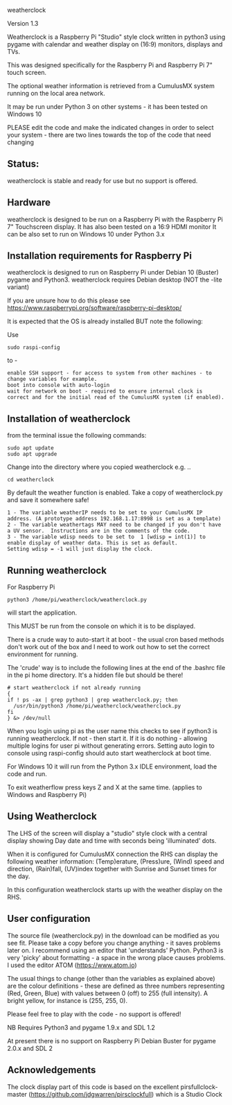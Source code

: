 weatherclock

Version 1.3

Weatherclock is a Raspberry Pi "Studio" style clock written in python3 using pygame with calendar and weather display on (16:9) monitors, displays and TVs.

This was designed specifically for the Raspberry Pi and Raspberry Pi 7" touch screen.

The optional weather information is retrieved from a CumulusMX system running on the local area network.

It may be run under Python 3 on other systems - it has been tested on Windows 10

PLEASE edit the code and make the indicated changes in order to select your system - there are two lines towards the top of the code that need changing

Status:
-------

weatherclock is stable and ready for use but no support is offered.

Hardware
--------
weatherclock is designed to be run on a Raspberry Pi with the Raspberry Pi 7" Touchscreen display.  It has also been tested on a 16:9 HDMI monitor
It can be also set to run on Windows 10 under Python 3.x


Installation requirements for Raspberry Pi
------------------------------------------

weatherclock is designed to run on Raspberry Pi under Debian 10 (Buster) pygame and Python3. weatherclock requires Debian desktop (NOT the -lite variant)

If you are unsure how to do this please see https://www.raspberrypi.org/software/raspberry-pi-desktop/  

It is expected that the OS is already installed BUT note the following:

Use
```
sudo raspi-config
```
to -
```
enable SSH support - for access to system from other machines - to change variables for example.
boot into console with auto-login
wait for network on boot - required to ensure internal clock is correct and for the initial read of the CumulusMX system (if enabled).
```
Installation of weatherclock
----------------------------

from the terminal issue the following commands:
```
sudo apt update
sudo apt upgrade
```

Change into the directory where you copied weatherclock e.g. ..
```
cd weatherclock
```
By default the weather function is enabled.
Take a copy of weatherclock.py and save it somewhere safe!
```
1 - The variable weatherIP needs to be set to your CumulusMX IP address. (A prototype address 192.168.1.17:8998 is set as a template)
2 - The variable weathertags MAY need to be changed if you don't have a UV sensor.  Instructions are in the comments of the code.
3 - The variable wdisp needs to be set to  1 [wdisp = int(1)] to enable display of weather data. This is set as default.
Setting wdisp = -1 will just display the clock.
```

Running weatherclock
--------------------

For Raspberry Pi
```
python3 /home/pi/weatherclock/weatherclock.py  
```
will start the application.

This MUST be run from the console on which it is to be displayed.

There is a crude way to auto-start it at boot - the usual cron based methods don't work out of the box and I need to work out how to set the correct environment for running.

The 'crude' way is to include the following lines at the end of the .bashrc file in the pi home directory.  It's a hidden file but should be there!
```
# start weatherclock if not already running
{
if ! ps -ax | grep python3 | grep weatherclock.py; then
  /usr/bin/python3 /home/pi/weatherclock/weatherclock.py
fi
} &> /dev/null
```
When you login using pi as the user name this checks to see if python3 is running weatherclock.  If not - then start it. If it is do nothing - allowing multiple logins for user pi without generating errors.  Setting auto login to console using raspi-config should auto start weatherclock at boot time.

For Windows 10 it will run from the Python 3.x IDLE environment, load the code and run.

To exit weatherflow press keys Z and X at the same time. (applies to Windows and Raspberry Pi)

Using Weatherclock
------------------
The LHS of the screen will display a "studio" style clock with a central display showing Day date and time with seconds being 'illuminated' dots.

When it is configured for CumulusMX connection the RHS can display the following weather information: (Temp)erature, (Press)ure, (Wind) speed and direction, (Rain)fall, (UV)index together with Sunrise and Sunset times for the day.  

In this configuration weatherclock starts up with the weather display on the RHS.  

User configuration
------------------

The source file (weatherclock.py) in the download can be modified as you see fit.  Please take a copy before you change anything - it saves problems later on. I recommend using an editor that 'understands' Python.  Python3 is very 'picky' about formatting - a space in the wrong place causes problems. I used the editor ATOM (https://www.atom.io)

The usual things to change (other than the variables as explained above) are the colour definitions - these are defined as three numbers representing (Red, Green, Blue) with values between 0 (off) to 255 (full intensity). A bright yellow, for instance is (255, 255, 0).

Please feel free to play with the code - no support is offered!

NB  Requires Python3 and pygame 1.9.x and SDL 1.2

At present there is no support on Raspberry Pi Debian Buster for pygame 2.0.x and SDL 2

Acknowledgements
----------------

The clock display part of this code is based on the excellent pirsfullclock-master (https://github.com/jdgwarren/pirsclockfull) which is a Studio Clock
